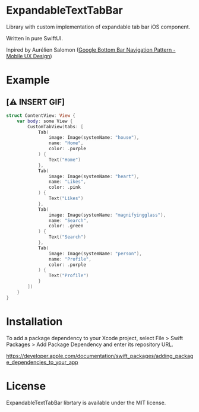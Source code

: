 # ExpandableTextTabBar

Library with custom implementation of expandable tab bar iOS component.  

Written in pure SwiftUI. 

Inpired by Aurélien Salomon ([Google Bottom Bar Navigation Pattern - Mobile UX Design](https://dribbble.com/shots/5925052-Google-Bottom-Bar-Navigation-Pattern-Mobile-UX-Design?utm_source=Clipboard_Shot&utm_campaign=aureliensalomon&utm_content=Google%20Bottom%20Bar%20Navigation%20Pattern%20-%20Mobile%20UX%20Design&utm_medium=Social_Share&utm_source=Clipboard_Shot&utm_campaign=aureliensalomon&utm_content=Google%20Bottom%20Bar%20Navigation%20Pattern%20-%20Mobile%20UX%20Design&utm_medium=Social_Share))

# Example

## [⚠️ INSERT GIF]

```swift
struct ContentView: View {
    var body: some View {
        CustomTabView(tabs: [
            Tab(
                image: Image(systemName: "house"),
                name: "Home",
                color: .purple
            ) { 
                Text("Home") 
            },
            Tab(
                image: Image(systemName: "heart"),
                name: "Likes",
                color: .pink
            ) { 
                Text("Likes") 
            },
            Tab(
                image: Image(systemName: "magnifyingglass"),
                name: "Search",
                color: .green
            ) { 
                Text("Search") 
            },
            Tab(
                image: Image(systemName: "person"),
                name: "Profile",
                color: .purple
            ) { 
                Text("Profile") 
            }
        ])
    }
}
```

# Installation
To add a package dependency to your Xcode project, select File > Swift Packages > Add Package Dependency and enter its repository URL.

https://developer.apple.com/documentation/swift_packages/adding_package_dependencies_to_your_app

# License
ExpandableTextTabBar librtary is available under the MIT license.